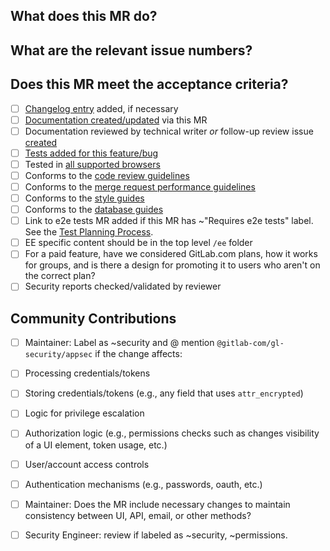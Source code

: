 ## What does this MR do?

<!--
Describe in detail what your merge request does, why it does that, etc.

Please also keep this description up-to-date with any discussion that takes
place so that reviewers can understand your intent. This is especially
important if they didn't participate in the discussion.

Make sure to remove this comment when you are done.
-->

## What are the relevant issue numbers?



## Does this MR meet the acceptance criteria?

- [ ] [Changelog entry](https://docs.gitlab.com/ee/development/changelog.html) added, if necessary
- [ ] [Documentation created/updated](https://docs.gitlab.com/ee/development/documentation/feature-change-workflow.html) via this MR
- [ ] Documentation reviewed by technical writer *or* follow-up review issue [created](https://gitlab.com/gitlab-org/gitlab-ee/issues/new?issuable_template=Doc%20Review)
- [ ] [Tests added for this feature/bug](https://docs.gitlab.com/ee/development/testing_guide/index.html)
- [ ] Tested in [all supported browsers](https://docs.gitlab.com/ee/install/requirements.html#supported-web-browsers)
- [ ] Conforms to the [code review guidelines](https://docs.gitlab.com/ee/development/code_review.html)
- [ ] Conforms to the [merge request performance guidelines](https://docs.gitlab.com/ee/development/merge_request_performance_guidelines.html)
- [ ] Conforms to the [style guides](https://gitlab.com/gitlab-org/gitlab-ee/blob/master/CONTRIBUTING.md#style-guides)
- [ ] Conforms to the [database guides](https://docs.gitlab.com/ee/development/README.html#databases-guides)
- [ ] Link to e2e tests MR added if this MR has ~"Requires e2e tests" label. See the [Test Planning Process](https://about.gitlab.com/handbook/engineering/quality/test-engineering/).
- [ ] EE specific content should be in the top level `/ee` folder
- [ ] For a paid feature, have we considered GitLab.com plans, how it works for groups, and is there a design for promoting it to users who aren't on the correct plan?
- [ ] Security reports checked/validated by reviewer

## Community Contributions

- [ ] Maintainer: Label as ~security and @ mention `@gitlab-com/gl-security/appsec` if the change affects:
 - [ ] Processing credentials/tokens
 - [ ] Storing credentials/tokens (e.g., any field that uses `attr_encrypted`)
 - [ ] Logic for privilege escalation
 - [ ] Authorization logic (e.g., permissions checks such as changes visibility of a UI element, token usage, etc.)
 - [ ] User/account access controls
 - [ ] Authentication mechanisms (e.g., passwords, oauth, etc.)
- [ ] Maintainer: Does the MR include necessary changes to maintain consistency between UI, API, email, or other methods?
- [ ] Security Engineer: review if labeled as ~security, ~permissions.

